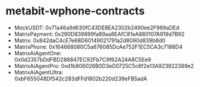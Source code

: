 # metabit-wphone-contracts
* MockUSDT: 0x71a46a9d630fC43DE8EA2302b2490ee2F969aDEd
* MatrixPayment: 0x290D839899fa89aa8EAfC81eA880107A919d7B92
* Matrix: 0x842daC4cE7e68D60149021791a2d8090d839b8d0
* MatrixPhone: 0x164668080C5a676085DcAe752F1EC5CA3c7188D4
* MatrixAiAgentOne: 0x0d2357bDdFBD288847EC92Fb7C9f62A24A8C5Ee9
* MatrixAiAgentPro: 0xd1b806026B0D3eD0725C5c6f2e13A923922389e2
* MatrixAiAgentUltra: 0xbF655048Df542c283dFFd1802b220d239eFB5adA